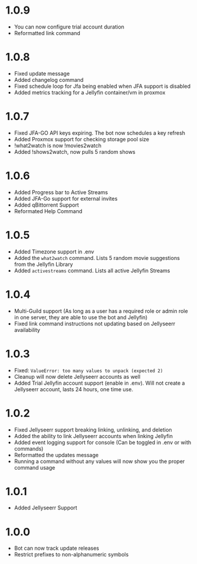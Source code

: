 # 1.0.9

- You can now configure trial account duration
- Reformatted link command

# 1.0.8

- Fixed update message
- Added changelog command
- Fixed schedule loop for Jfa being enabled when JFA support is disabled
- Added metrics tracking for a Jellyfin container/vm in proxmox

# 1.0.7

- Fixed JFA-GO API keys expiring. The bot now schedules a key refresh
- Added Proxmox support for checking storage pool size
- !what2watch is now !movies2watch
- Added !shows2watch, now pulls 5 random shows

# 1.0.6

- Added Progress bar to Active Streams
- Added JFA-Go support for external invites
- Added qBittorrent Support
- Reformated Help Command

# 1.0.5

- Added Timezone support in .env
- Added the `what2watch` command. Lists 5 random movie suggestions from the Jellyfin Library
- Added `activestreams` command. Lists all active Jellyfin Streams

# 1.0.4

- Multi-Guild support (As long as a user has a required role or admin role in one server, they are able to use the bot and Jellyfin)
- Fixed link command instructions not updating based on Jellyseerr availability

# 1.0.3

- Fixed: `ValueError: too many values to unpack (expected 2)`
- Cleanup will now delete Jellyseerr accounts as well
- Added Trial Jellyfin account support (enable in .env). Will not create a Jellyseerr account, lasts 24 hours, one time use.

# 1.0.2

- Fixed Jellyseerr support breaking linking, unlinking, and deletion
- Added the ability to link Jellyseerr accounts when linking Jellyfin
- Added event logging support for console (Can be toggled in .env or with commands)
- Reformatted the updates message
- Running a command without any values will now show you the proper command usage

# 1.0.1

- Added Jellyseerr Support

# 1.0.0

- Bot can now track update releases
- Restrict prefixes to non-alphanumeric symbols